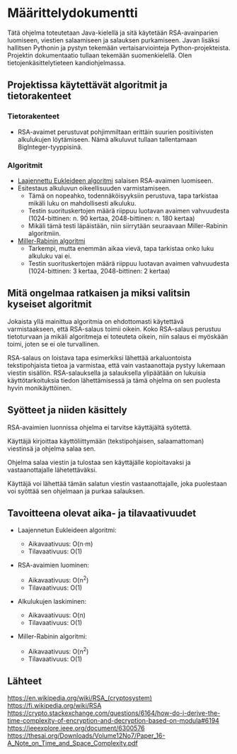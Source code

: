 # Määrittelydokumentti

Tätä ohjelma toteutetaan Java-kielellä ja sitä käytetään RSA-avainparien luomiseen, viestien salaamiseen ja salauksen purkamiseen. Javan lisäksi hallitsen Pythonin ja pystyn tekemään vertaisarviointeja Python-projekteista. Projektin dokumentaatio tullaan tekemään suomenkielellä. Olen tietojenkäsittelytieteen kandiohjelmassa.

## Projektissa käytettävät algoritmit ja tietorakenteet

### Tietorakenteet
- RSA-avaimet perustuvat pohjimmiltaan erittäin suurien positiivisten alkulukujen löytämiseen. Nämä alkuluvut tullaan tallentamaan BigInteger-tyyppisinä.

### Algoritmit
- [Laajennettu Eukleideen algoritmi](https://en.wikipedia.org/wiki/Extended_Euclidean_algorithm) salaisen RSA-avaimen luomiseen.
- Esitestaus alkuluvun oikeellisuuden varmistamiseen.
  - Tämä on nopeahko, todennäköisyyksiin perustuva, tapa tarkistaa mikäli luku on mahdollisesti alkuluku.
  - Testin suorituskertojen määrä riippuu luotavan avaimen vahvuudesta (1024-bittinen: n. 90 kertaa, 2048-bittinen: n. 180 kertaa)
  - Mikäli tämä testi läpäistään, niin siirrytään seuraavaan Miller-Rabinin algoritmiin.
- [Miller-Rabinin algoritmi](https://en.wikipedia.org/wiki/Miller%E2%80%93Rabin_primality_test)
  - Tarkempi, mutta enemmän aikaa vievä, tapa tarkistaa onko luku alkuluku vai ei.
  - Testin suorituskertojen määrä riippuu luotavan avaimen vahvuudesta (1024-bittinen: 3 kertaa, 2048-bittinen: 2 kertaa)

## Mitä ongelmaa ratkaisen ja miksi valitsin kyseiset algoritmit
Jokaista yllä mainittua algoritmia on ehdottomasti käytettävä varmistaakseen, että RSA-salaus toimii oikein. Koko RSA-salaus perustuu tietoturvaan ja mikäli algoritmeja ei toteuteta oikein, niin salaus ei myöskään toimi, joten se ei ole turvallinen.

RSA-salaus on loistava tapa esimerkiksi lähettää arkaluontoista tekstipohjaista tietoa ja varmistaa, että vain vastaanottaja pystyy lukemaan viestin sisällön. RSA-salauksella ja salauksella ylipäätään on lukuisia käyttötarkoituksia tiedon lähettämisessä ja tämä ohjelma on sen puolesta hyvin monikäyttöinen.

## Syötteet ja niiden käsittely
RSA-avaimien luonnissa ohjelma ei tarvitse käyttäjältä syötettä.

Käyttäjä kirjoittaa käyttöliittymään (tekstipohjaisen, salaamattoman) viestinsä ja ohjelma salaa sen.

Ohjelma salaa viestin ja tulostaa sen käyttäjälle kopioitavaksi ja vastaanottajalle lähetettäväksi.

Käyttäjä voi lähettää tämän salatun viestin vastaanottajalle, joka puolestaan voi syöttää sen ohjelmaan ja purkaa salauksen.

## Tavoitteena olevat aika- ja tilavaativuudet

- Laajennetun Eukleideen algoritmi: 
  - Aikavaativuus: O(n⋅m)
  - Tilavaativuus: O(1)

- RSA-avaimien luominen: 
  - Aikavaativuus: O(n<sup>2</sup>)
  - Tilavaativuus: O(1)

- Alkulukujen laskiminen:
  - Aikavaativuus: O(n)
  - Tilavaativuus: O(1)

- Miller-Rabinin algoritmi: 
  - Aikavaativuus: O(n<sup>2</sup>)
  - Tilavaativuus: O(1)

## Lähteet
https://en.wikipedia.org/wiki/RSA_(cryptosystem)
https://fi.wikipedia.org/wiki/RSA
https://crypto.stackexchange.com/questions/6164/how-do-i-derive-the-time-complexity-of-encryption-and-decryption-based-on-modula#6194
https://ieeexplore.ieee.org/document/6300576
https://thesai.org/Downloads/Volume12No7/Paper_16-A_Note_on_Time_and_Space_Complexity.pdf
